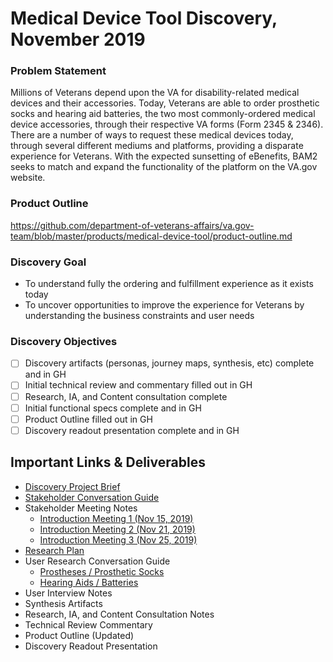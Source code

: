 # Medical Device Tool Discovery, November 2019


### Problem Statement
Millions of Veterans depend upon the VA for disability-related medical devices and their accessories. Today, Veterans are able to order prosthetic socks and hearing aid batteries, the two most commonly-ordered medical device accessories, through their respective VA forms (Form 2345 & 2346). There are a number of ways to request these medical devices today, through several different mediums and platforms, providing a disparate experience for Veterans. With the expected sunsetting of eBenefits, BAM2 seeks to match and expand the functionality of the platform on the VA.gov website.

### Product Outline
https://github.com/department-of-veterans-affairs/va.gov-team/blob/master/products/medical-device-tool/product-outline.md

### Discovery Goal
- To understand fully the ordering and fulfillment experience as it exists today
- To uncover opportunities to improve the experience for Veterans by understanding the business constraints and user needs

### Discovery Objectives

- [ ] Discovery artifacts (personas, journey maps, synthesis, etc) complete and in GH
- [ ] Initial technical review and commentary filled out in GH
- [ ] Research, IA, and Content consultation complete
- [ ] Initial functional specs complete and in GH
- [ ] Product Outline filled out in GH
- [ ] Discovery readout presentation complete and in GH

## Important Links & Deliverables
- [Discovery Project Brief](https://github.com/department-of-veterans-affairs/va.gov-team/blob/master/products/medical-device-tool/research/discovery-nov19/discovery-project-brief.md)
- [Stakeholder Conversation Guide](https://github.com/department-of-veterans-affairs/va.gov-team/blob/master/products/medical-device-tool/research/discovery-nov19/stakeholder-conversation-guide.md)
- Stakeholder Meeting Notes
  - [Introduction Meeting 1 (Nov 15, 2019)](https://github.com/department-of-veterans-affairs/va.gov-team/blob/master/products/medical-device-tool/meetings/20191115-DALC-stakeholder-introductions.md)
  - [Introduction Meeting 2 (Nov 21, 2019)](https://github.com/department-of-veterans-affairs/va.gov-team/blob/master/products/medical-device-tool/meetings/20191121-DALC-stakeholder-meeting.md)
  - [Introduction Meeting 3 (Nov 25, 2019)](https://github.com/department-of-veterans-affairs/va.gov-team/blob/master/products/medical-device-tool/meetings/20191125-DALC-stakeholder-meeting.md)
- [Research Plan](https://github.com/department-of-veterans-affairs/va.gov-team/blob/master/products/medical-device-tool/research/discovery-nov19/research-plan.md)
- User Research Conversation Guide
  - [Prostheses / Prosthetic Socks](https://github.com/department-of-veterans-affairs/va.gov-team/blob/master/products/medical-device-tool/research/discovery-nov19/veteran-conversation-guide-prostheses.md)
  - [Hearing Aids / Batteries](https://github.com/department-of-veterans-affairs/va.gov-team/blob/master/products/medical-device-tool/research/discovery-nov19/veteran-conversation-guide-hearingaids.md)
- User Interview Notes
- Synthesis Artifacts
- Research, IA, and Content Consultation Notes
- Technical Review Commentary
- Product Outline (Updated)
- Discovery Readout Presentation
